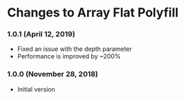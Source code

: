 # Changes to Array Flat Polyfill

### 1.0.1 (April 12, 2019)

- Fixed an issue with the depth parameter
- Performance is improved by ~200%

### 1.0.0 (November 28, 2018)

- Initial version
